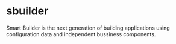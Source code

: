 # sbuilder
Smart Builder is the next generation of building applications using configuration data and independent bussiness components.
